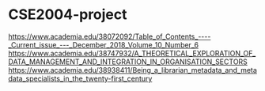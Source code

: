 # CSE2004-project
  https://www.academia.edu/38072092/Table_of_Contents_----_Current_issue_---_December_2018_Volume_10_Number_6
  https://www.academia.edu/38747932/A_THEORETICAL_EXPLORATION_OF_DATA_MANAGEMENT_AND_INTEGRATION_IN_ORGANISATION_SECTORS
  https://www.academia.edu/38938411/Being_a_librarian_metadata_and_metadata_specialists_in_the_twenty-first_century
